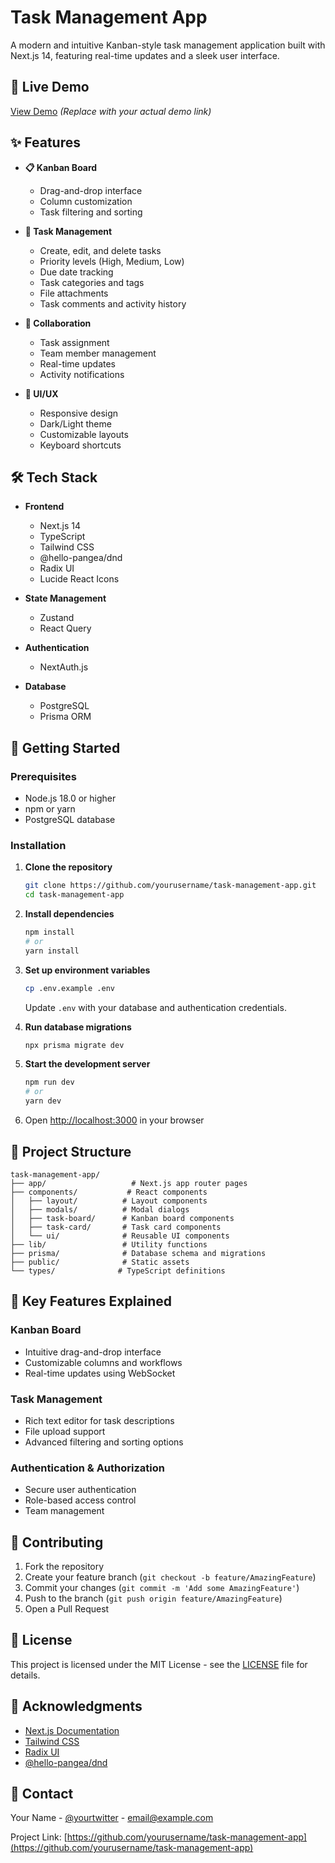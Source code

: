 # Task Management App

A modern and intuitive Kanban-style task management application built with Next.js 14, featuring real-time updates and a sleek user interface.

## 🚀 Live Demo

[View Demo](https://task-management-demo.vercel.app) _(Replace with your actual demo link)_

## ✨ Features

- **📋 Kanban Board**
  - Drag-and-drop interface
  - Column customization
  - Task filtering and sorting

- **📝 Task Management**
  - Create, edit, and delete tasks
  - Priority levels (High, Medium, Low)
  - Due date tracking
  - Task categories and tags
  - File attachments
  - Task comments and activity history

- **👥 Collaboration**
  - Task assignment
  - Team member management
  - Real-time updates
  - Activity notifications

- **🎨 UI/UX**
  - Responsive design
  - Dark/Light theme
  - Customizable layouts
  - Keyboard shortcuts

## 🛠️ Tech Stack

- **Frontend**
  - Next.js 14
  - TypeScript
  - Tailwind CSS
  - @hello-pangea/dnd
  - Radix UI
  - Lucide React Icons

- **State Management**
  - Zustand
  - React Query

- **Authentication**
  - NextAuth.js

- **Database**
  - PostgreSQL
  - Prisma ORM

## 🚀 Getting Started

### Prerequisites

- Node.js 18.0 or higher
- npm or yarn
- PostgreSQL database

### Installation

1. **Clone the repository**
   ```bash
   git clone https://github.com/yourusername/task-management-app.git
   cd task-management-app
   ```

2. **Install dependencies**
   ```bash
   npm install
   # or
   yarn install
   ```

3. **Set up environment variables**
   ```bash
   cp .env.example .env
   ```
   Update `.env` with your database and authentication credentials.

4. **Run database migrations**
   ```bash
   npx prisma migrate dev
   ```

5. **Start the development server**
   ```bash
   npm run dev
   # or
   yarn dev
   ```

6. Open [http://localhost:3000](http://localhost:3000) in your browser

## 📁 Project Structure

```
task-management-app/
├── app/                   # Next.js app router pages
├── components/           # React components
│   ├── layout/          # Layout components
│   ├── modals/          # Modal dialogs
│   ├── task-board/      # Kanban board components
│   ├── task-card/       # Task card components
│   └── ui/              # Reusable UI components
├── lib/                 # Utility functions
├── prisma/              # Database schema and migrations
├── public/              # Static assets
└── types/              # TypeScript definitions
```

## 🔑 Key Features Explained

### Kanban Board
- Intuitive drag-and-drop interface
- Customizable columns and workflows
- Real-time updates using WebSocket

### Task Management
- Rich text editor for task descriptions
- File upload support
- Advanced filtering and sorting options

### Authentication & Authorization
- Secure user authentication
- Role-based access control
- Team management

## 🤝 Contributing

1. Fork the repository
2. Create your feature branch (`git checkout -b feature/AmazingFeature`)
3. Commit your changes (`git commit -m 'Add some AmazingFeature'`)
4. Push to the branch (`git push origin feature/AmazingFeature`)
5. Open a Pull Request

## 📝 License

This project is licensed under the MIT License - see the [LICENSE](LICENSE) file for details.

## 👏 Acknowledgments

- [Next.js Documentation](https://nextjs.org/docs)
- [Tailwind CSS](https://tailwindcss.com)
- [Radix UI](https://www.radix-ui.com)
- [@hello-pangea/dnd](https://github.com/hello-pangea/dnd)

## 📧 Contact

Your Name - [@yourtwitter](https://twitter.com/yourtwitter) - email@example.com

Project Link: [https://github.com/yourusername/task-management-app](https://github.com/yourusername/task-management-app)
